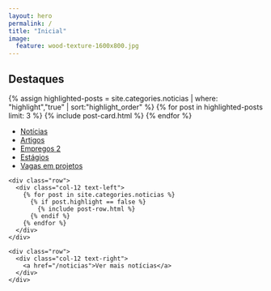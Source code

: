 ```yaml
---
layout: hero
permalink: /
title: "Inicial"
image:
  feature: wood-texture-1600x800.jpg
---
```


<section>
  <div class="container breath-top">
    <div class="row justify-content-center">
      <div class="col-12 text-left">
        <h2>Destaques</h2>
      </div>
    </div>
    <div class="row justify-content-center">
      <div class="col-12">
        <div class="card-deck">
          {% assign highlighted-posts = site.categories.noticias | where: "highlight","true" | sort:"highlight_order" %}
          {% for post in highlighted-posts limit: 3 %}
            {% include post-card.html %}
          {% endfor %}
        </div>
      </div>
    </div>
  </div>
</section>

<section>
  <div class="container breath-top">
    <div class="row">
      <div class="col-12">
        <ul class="nav nav-tabs">
            <li class="nav-item">
                <a class="nav-link active" href="#">Notícias</a>
            </li>
            <li class="nav-item">
                <a class="nav-link" href="#">Artigos</a>
            </li>
            <li class="nav-item">
                <a class="nav-link" href="#">Empregos <span class="badge badge-pill badge-info">2</span></a>
            </li>
            <li class="nav-item">
                <a class="nav-link" href="#">Estágios</a>
            </li>
            <li class="nav-item">
                <a class="nav-link" href="#">Vagas em projetos</a>
            </li>
        </ul>
      </div>
    </div>

    <div class="row">
      <div class="col-12 text-left">
        {% for post in site.categories.noticias %}
          {% if post.highlight == false %}
            {% include post-row.html %}
          {% endif %}
        {% endfor %}
      </div>
    </div>

    <div class="row">
      <div class="col-12 text-right">
        <a href="/noticias">Ver mais notícias</a>
      </div>
    </div>
  </div>
</section>
